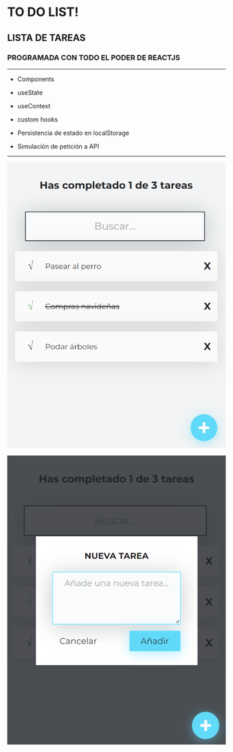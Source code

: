 # TO DO LIST!
## LISTA DE TAREAS
### PROGRAMADA CON TODO EL PODER DE REACTJS
---
- Components

- useState

- useContext

- custom hooks

- Persistencia de estado en localStorage

- Simulación de petición a API

---

![](./assets/image1.png)

![](./assets/image2.png)